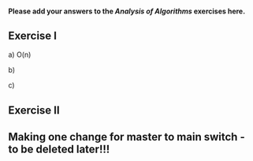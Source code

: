 #### Please add your answers to the ***Analysis of  Algorithms*** exercises here.

## Exercise I

a) O(n)


b)


c)

## Exercise II


## Making one change for master to main switch - to be deleted later!!!
